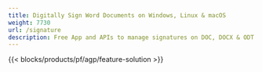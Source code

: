 ```yaml
---
title: Digitally Sign Word Documents on Windows, Linux & macOS 
weight: 7730
url: /signature
description: Free App and APIs to manage signatures on DOC, DOCX & ODT documents
---
```


{{< blocks/products/pf/agp/feature-solution >}} 

